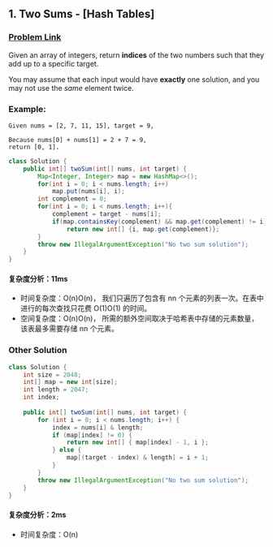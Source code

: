 ## 1. Two Sums - [Hash Tables]

### [Problem Link](https://leetcode-cn.com/problems/two-sum/)

Given an array of integers, return **indices** of the two numbers such that they add up to a specific target.

You may assume that each input would have **exactly** one solution, and you may not use the *same* element twice.

### Example:

```
Given nums = [2, 7, 11, 15], target = 9,

Because nums[0] + nums[1] = 2 + 7 = 9,
return [0, 1].
```

```java
class Solution {
    public int[] twoSum(int[] nums, int target) {
        Map<Integer, Integer> map = new HashMap<>();
        for(int i = 0; i < nums.length; i++)
            map.put(nums[i], i);
        int complement = 0;
        for(int i = 0; i < nums.length; i++){
            complement = target - nums[i];
            if(map.containsKey(complement) && map.get(complement) != i)
                return new int[] {i, map.get(complement)};
        }
        throw new IllegalArgumentException("No two sum solution");
    }
}
```

#### 复杂度分析：11ms

- 时间复杂度：O(n)O(n)， 我们只遍历了包含有 nn 个元素的列表一次。在表中进行的每次查找只花费 O(1)O(1) 的时间。
- 空间复杂度：O(n)O(n)， 所需的额外空间取决于哈希表中存储的元素数量，该表最多需要存储 nn 个元素。

### Other Solution



```java
class Solution {
    int size = 2048;
	int[] map = new int[size];
	int length = 2047;
	int index;
    
    public int[] twoSum(int[] nums, int target) {
        for (int i = 0; i < nums.length; i++) {
			index = nums[i] & length;
			if (map[index] != 0) {
				return new int[] { map[index] - 1, i };
			} else {
				map[(target - index) & length] = i + 1;
			}
		}
		throw new IllegalArgumentException("No two sum solution");
    }
}
```

####  复杂度分析：2ms

- 时间复杂度：O(n) 

